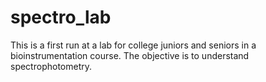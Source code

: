 # spectro_lab
This is a first run at a lab for college juniors and seniors in a bioinstrumentation course. The objective is to understand spectrophotometry.
